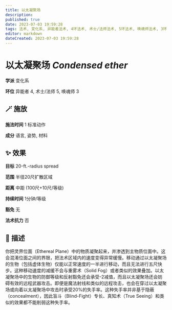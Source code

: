 ```yaml
---
title: 以太凝聚场
description: 
published: true
date: 2023-07-03 19:59:28
tags: 法术, 变化系, 异能者法术, 4环法术, 术士/法师法术, 5环法术, 唤魂师法术, 3环法术
editor: markdown
dateCreated: 2023-07-03 19:59:28
---
```


# **以太凝聚场** *Condensed ether*

**学派** 变化系 

**环位** 异能者 4, 术士/法师 5, 唤魂师 3

## 🪄 施放

**施法时间** 1 标准动作

**成分** 语言, 姿势, 材料

## ✨ 效果 

**目标** 20-ft.-radius spread 

**范围** 半径20尺扩散区域

**距离** 中距 (100尺+10尺/等级)  

**持续时间** 1分钟/等级 

**豁免** 无

**法术抗力** 否

## 📖 描述

你把灵界位面（Ethereal Plane）中的物质凝聚起来，并渗透到主物质位面中。这会混淆位面之间的界限，把法术区域内的速度变得异常缓慢。移动通过以太凝聚场的生物（包括虚体生物）仅能以正常速度的一半进行移动，而且无法进行五尺快步。这种移动速度的减缓不会与重雾术（Solid Fog）或者类似的效果叠加。以太凝聚场中的生物的防御等级和反射豁免还会承受-2减值，而且以太凝聚场还会妨碍有效的远程武器攻击。即便是魔法射线和类似的远程攻击，也会在穿过以太凝聚场或向着以太凝聚场中攻击时承受20%的失手率。这种失手率并非基于隐蔽（concealment），因此盲斗（Blind-Fight）专长、真知术（True Seeing）和类似的效果都不能削弱这种失手率。
    